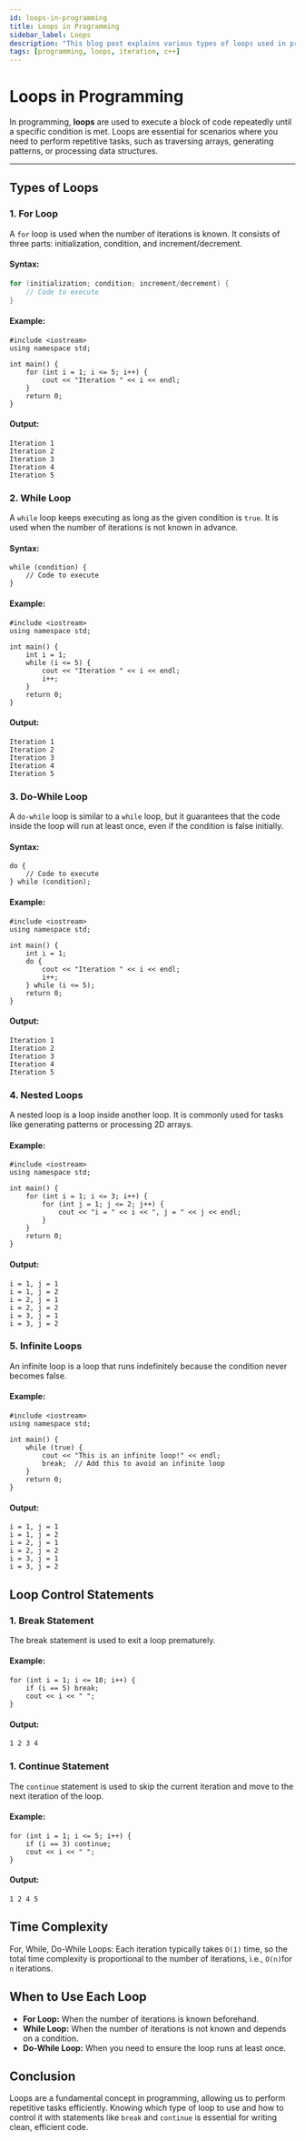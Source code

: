 ```yaml
---
id: loops-in-programming 
title: Loops in Programming
sidebar_label: Loops
description: "This blog post explains various types of loops used in programming with examples in C++."
tags: [programming, loops, iteration, c++]
---
```


# Loops in Programming

In programming, **loops** are used to execute a block of code repeatedly until a specific condition is met. Loops are essential for scenarios where you need to perform repetitive tasks, such as traversing arrays, generating patterns, or processing data structures.

---

## Types of Loops

### 1. **For Loop**
A `for` loop is used when the number of iterations is known. It consists of three parts: initialization, condition, and increment/decrement.

#### Syntax:
```cpp
for (initialization; condition; increment/decrement) {
    // Code to execute
}
```
#### Example:
```
#include <iostream>
using namespace std;

int main() {
    for (int i = 1; i <= 5; i++) {
        cout << "Iteration " << i << endl;
    }
    return 0;
}
```
#### Output:
```
Iteration 1
Iteration 2
Iteration 3
Iteration 4
Iteration 5
```

### 2. **While Loop**

A `while` loop keeps executing as long as the given condition is `true`. It is used when the number of iterations is not known in advance.

#### Syntax:
```
while (condition) {
    // Code to execute
}
```
#### Example:
```
#include <iostream>
using namespace std;

int main() {
    int i = 1;
    while (i <= 5) {
        cout << "Iteration " << i << endl;
        i++;
    }
    return 0;
}
```
#### Output:
```
Iteration 1
Iteration 2
Iteration 3
Iteration 4
Iteration 5
```

### 3. **Do-While Loop**
A `do-while` loop is similar to a `while` loop, but it guarantees that the code inside the loop will run at least once, even if the condition is false initially.

#### Syntax:
```
do {
    // Code to execute
} while (condition);
```
#### Example:
```
#include <iostream>
using namespace std;

int main() {
    int i = 1;
    do {
        cout << "Iteration " << i << endl;
        i++;
    } while (i <= 5);
    return 0;
}
```
#### Output:
```
Iteration 1
Iteration 2
Iteration 3
Iteration 4
Iteration 5
```

### 4. **Nested Loops**
A nested loop is a loop inside another loop. It is commonly used for tasks like generating patterns or processing 2D arrays.
 
#### Example:
```
#include <iostream>
using namespace std;

int main() {
    for (int i = 1; i <= 3; i++) {
        for (int j = 1; j <= 2; j++) {
            cout << "i = " << i << ", j = " << j << endl;
        }
    }
    return 0;
}

```
#### Output:
```
i = 1, j = 1
i = 1, j = 2
i = 2, j = 1
i = 2, j = 2
i = 3, j = 1
i = 3, j = 2

```

### 5. **Infinite Loops**
An infinite loop is a loop that runs indefinitely because the condition never becomes false.
 
#### Example:
```
#include <iostream>
using namespace std;

int main() {
    while (true) {
        cout << "This is an infinite loop!" << endl;
        break;  // Add this to avoid an infinite loop
    }
    return 0;
}

```
#### Output:
```
i = 1, j = 1
i = 1, j = 2
i = 2, j = 1
i = 2, j = 2
i = 3, j = 1
i = 3, j = 2

```


## Loop Control Statements

### 1. **Break Statement**
The break statement is used to exit a loop prematurely.

#### Example:
```
for (int i = 1; i <= 10; i++) {
    if (i == 5) break;
    cout << i << " ";
}
```
#### Output: 
```
1 2 3 4 
```

### 1. **Continue Statement**
The `continue` statement is used to skip the current iteration and move to the next iteration of the loop.

#### Example:
```
for (int i = 1; i <= 5; i++) {
    if (i == 3) continue;
    cout << i << " ";
}
```
#### Output: 
```
1 2 4 5
```

## Time Complexity
For, While, Do-While Loops: Each iteration typically takes `O(1)` time, so the total time complexity is proportional to the number of iterations, i.e., `O(n)`for `n` iterations.
 

## When to Use Each Loop

- **For Loop:** When the number of iterations is known beforehand.  
- **While Loop:** When the number of iterations is not known and depends on a condition.  
- **Do-While Loop:** When you need to ensure the loop runs at least once.  
 

## Conclusion

Loops are a fundamental concept in programming, allowing us to perform repetitive tasks efficiently. Knowing which type of loop to use and how to control it with statements like `break` and `continue` is essential for writing clean, efficient code.
